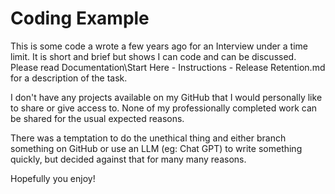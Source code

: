 # Coding Example

This is some code a wrote a few years ago for an Interview under a time limit. It is short and brief but shows I can code and can be discussed. Please read Documentation\Start Here - Instructions - Release Retention.md for a description of the task. 

I don't have any projects available on my GitHub that I would personally like to share or give access to. None of my professionally completed work can be shared for the usual expected reasons.

There was a temptation to do the unethical thing and either branch something on GitHub or use an LLM (eg: Chat GPT) to write something quickly, but decided against that for many many reasons.

Hopefully you enjoy!